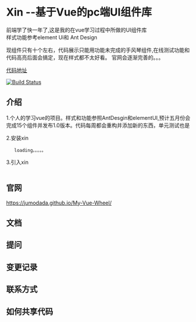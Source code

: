 # Xin   --基于Vue的pc端UI组件库


前端学了快一年了,这是我的在vue学习过程中所做的UI组件库
<br/>
样式功能参考element Ui和 Ant Design


现组件只有十个左右，代码展示只能用功能未完成的手风琴组件,在线测试功能和代码高亮后面会搞定，现在样式都不太好看。
官网会逐渐完善的。。。



[代码地址](https://github.com/jumodada/My-Vue-Wheel)


[![Build Status](https://www.travis-ci.org/jumodada/My-Vue-Wheel.svg?branch=master)](https://www.travis-ci.org/jumodada/My-Vue-Wheel)

## 介绍
1.个人的学习vue的项目。样式和功能参照AntDesgin和elementUI,预计五月份会完成15个组件并发布1.0版本。代码每周都会重构并添加新的东西，单元测试也是

   2.安装xin
   ```
      loading。。。。。
   ```     

   3.引入xin
   ```
  
   ```
   

## 官网
 https://jumodada.github.io/My-Vue-Wheel/

## 文档

## 提问

## 变更记录

## 联系方式

## 如何共享代码

